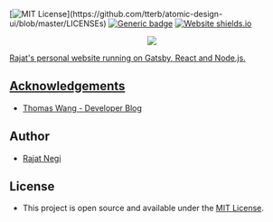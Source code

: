 
[![MIT License](https://img.shields.io/apm/l/atomic-design-ui.svg?)](https://github.com/tterb/atomic-design-ui/blob/master/LICENSEs)
[![Generic badge](https://img.shields.io/badge/Contributors-2-<COLOR>.svg)](https://shields.io/)
[![Website shields.io](https://img.shields.io/website-up-down-green-red/http/shields.io.svg)](http://shields.io/)

  <p align="center">
    <a href="https://www.rajat.link">
      <img src = "https://ik.imagekit.io/18dkv5g43j/Blog/twitter_card/logo3-1-800_osqOE387B.png"
    </a>
  </p>

Rajat's personal website running on Gatsby, React and Node.js.

## Acknowledgements
  * Thomas Wang - [Developer Blog](https://www.thomas.wang/blog/developer-blog)

## Author 
  * [ Rajat Negi ](www.rajat.link)

## License
  * This project is open source and available under the [MIT License](LICENSE).
